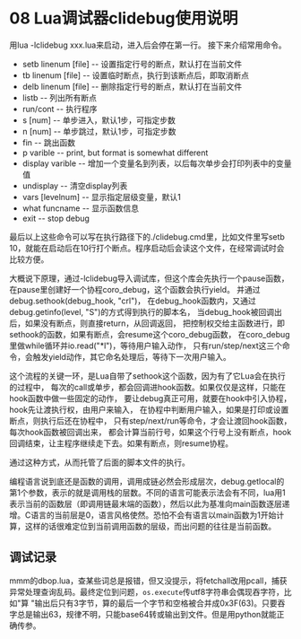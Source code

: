 # 08 Lua调试器clidebug使用说明

用lua -lclidebug xxx.lua来启动，进入后会停在第一行。
接下来介绍常用命令。

* setb linenum [file] -- 设置指定行号的断点，默认打在当前文件
* tb linenum [file] -- 设置临时断点，执行到该断点后，即取消断点
* delb linenum [file] -- 删除指定行号的断点，默认打在当前文件
* listb -- 列出所有断点
* run/cont -- 执行程序
* s [num] -- 单步进入，默认1步，可指定步数
* n [num] -- 单步跳过，默认1步，可指定步数
* fin -- 跳出函数
* p varible -- print, but format is somewhat different
* display varible -- 增加一个变量名到列表，以后每次单步会打印列表中的变量值
* undisplay -- 清空display列表
* vars [levelnum] -- 显示指定层级变量，默认1
* what funcname -- 显示函数信息
* exit -- stop debug

最后以上这些命令可以写在执行路径下的./clidebug.cmd里，比如文件里写setb 10，就能在启动后在10行打个断点。程序启动后会读这个文件，在经常调试时会比较方便。

大概说下原理，通过-lclidebug导入调试库，但这个库会先执行一个pause函数，
在pause里创建好一个协程coro_debug，这个函数会执行yield。
并通过debug.sethook(debug_hook, "crl")，
在debug_hook函数内，又通过debug.getinfo(level, "S")的方式得到执行的脚本名，
当debug_hook被回调出后，如果没有断点，则直接return，从回调返回，
把控制权交给主函数进行，即sethook的函数，如果有断点，会resume这个coro_debug函数，
在coro_debug里做while循环并io.read("*l")，等待用户输入动作，
只有run/step/next这三个命令，会触发yield动作，其它命名处理后，等待下一次用户输入。

这个流程的关键一环，是Lua自带了sethook这个函数，因为有了它Lua会在执行的过程中，
每次的call或单步，都会回调进hook函数。如果仅仅是这样，只能在hook函数中做一些固定的动作，
要让debug真正可用，就要在hook中引入协程，hook先让渡执行权，由用户来输入，
在协程中判断用户输入，如果是打印或设置断点，则执行后还在协程中，
只有step/next/run等命令，才会让渡回hook函数，每次hook函数被回调出来，
都会计算当前行号，如果这个行号上没有断点，hook回调结束，让主程序继续走下去。如果有断点，则resume协程。

通过这种方式，从而托管了后面的脚本文件的执行。

编程语言说到底还是函数的调用，调用成链必然会形成层次，debug.getlocal的第1个参数，表示的就是调用栈的层数。不同的语言可能表示法会有不同，lua用1表示当前的函数层（即调用链最末端的函数），然后以此为基准向main函数逐层递增。C语言的当前层是0，语言风格使然。恐怕不会有语言以main函数为1开始计算，这样的话很难定位到当前调用函数的层级，而出问题的往往是当前函数。

## 调试记录

mmm的dbop.lua，查某些词总是报错，但又没提示，将fetchall改用pcall，捕获异常处理查询乱码。最终定位到问题，`os.execute`传utf8字符串会偶现吞字符，比如"算 "输出后只有3字节，算的最后一个字节和空格被合并成0x3F(63)。只要吞字总是输出63，规律不明，只能base64转或输出到文件。但是用python就能正确传参。
